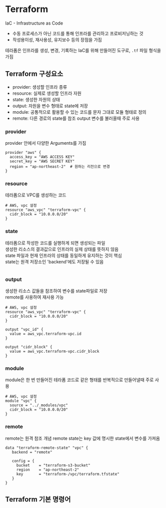 # Terraform
IaC - Infrastructure as Code  
- 수동 프로세스가 아닌 코드를 통해 인프라를 관리하고 프로비저닝하는 것   
- 작성용이성, 재사용성, 유지보수 등의 장점을 가짐  

테라폼은 인프라를 생성, 변경, 기록하는 IaC를 위해 만들어진 도구로, `.tf` 파일 형식을 가짐  

## Terraform 구성요소
- provider: 생성할 인프라 종류
- resource: 실제로 생성할 인프라 자원
- state: 생성한 자원의 상태
- output: 자원을 변수 형태로 state에 저장
- module: 공통적으로 활용할 수 있는 코드를 문자 그대로 모듈 형태로 정의
- remote: 다른 경로의 state를 참조 output 변수를 불러올때 주로 사용

### provider
provider 안에서 다양한 Arguments를 가짐  
```
provider "aws" {
  access_key = "AWS ACCESS KEY"
  secret_key = "AWS SECRET KEY" 
  region = "ap-northeast-2"  # 원하는 리전으로 변경
}
```

### resource
테라폼으로 VPC를 생성하는 코드  
```
# AWS, vpc 설정
resource "aws_vpc" "terraform-vpc" {
  cidr_block = "10.0.0.0/20"
}
```

### state
테라폼으로 작성한 코드를 실행하게 되면 생성되는 파일  
생성한 리소스의 결과값으로 인프라의 실제 상태를 뜻하지 않음  
state 파일과 현재 인프라의 상태를 동일하게 유지하는 것이 핵심  
state는 원격 저장소인 'backend'에도 저장될 수 있음  
```

```

### output
생성한 리소스 값들을 참조하여 변수를 state파일로 저장  
remote를 사용하여 재사용 가능  
```
# AWS, vpc 설정
resource "aws_vpc" "terraform-vpc" {
  cidr_block = "10.0.0.0/20"
}

output "vpc_id" {
  value = aws_vpc.terraform-vpc.id
}

output "cidr_block" {
  value = aws_vpc.terraform-vpc.cidr_block
}
```

### module
module은 한 번 만들어진 테라폼 코드로 같은 형태를 반복적으로 만들어낼때 주로 사용   
```
# AWS, vpc 설정
module "vpc" {
  source = "../_modules/vpc"
  cidr_block = "10.0.0.0/20"
}
```

### remote
remote는 원격 참조 개념
remote state는 key 값에 명시한 state에서 변수를 가져옴
```
data "terraform-remote-state" "vpc" {
   backend = "remote"

   config = {
     bucket    = "terraform-s3-bucket"
     region    = "ap-northeast-2"
     key       = "terraform-/vpc/terraform.tfstate"
   }
}
```

## Terraform 기본 명령어

